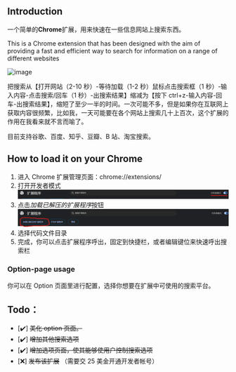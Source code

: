 ## Introduction

一个简单的**Chrome**扩展，用来快速在一些信息网站上搜索东西。

This is a Chrome extension that has been designed with the aim of providing a fast and efficient way to search for information on a range of different websites

![image](./images/view.png)

把搜索从【打开网站（2-10 秒）-等待加载（1-2 秒）鼠标点击搜索框（1 秒）-输入内容-点击搜索/回车（1 秒）-出搜索结果】缩减为【按下 ctrl+z-输入内容-回车-出搜索结果】，缩短了至少一半的时间。一次可能不多，但是如果你在互联网上获取内容很频繁，比如我，一天可能要在各个网站上搜索几十上百次，这个扩展的作用在我看来就不言而喻了。

目前支持谷歌、百度、知乎、豆瓣、B 站、淘宝搜索。

## How to load it on your Chrome

1. 进入 Chrome 扩展管理页面：chrome://extensions/
2. 打开开发者模式  
   ![image](./images/chrome-extension-developer-mode.png)
3. 点击*加载已解压的扩展程序*按钮
   ![image](./images/chrome-extension-load.png)
4. 选择代码文件目录
5. 完成，你可以点击扩展程序呼出，固定到快捷栏，或者编辑键位来快速呼出搜索栏

### Option-page usage

你可以在 Option 页面里进行配置，选择你想要在扩展中可使用的搜索平台。

## Todo：

-   [✔️] ~~美化 option 页面。~~
-   [✔️] ~~增加其他搜索选项~~
-   [✔️] ~~增加选项页面，使其能够使用户控制搜索选项~~
-   [❌] ~~发布该扩展~~ （需要交 25 美金开通开发者帐号）
